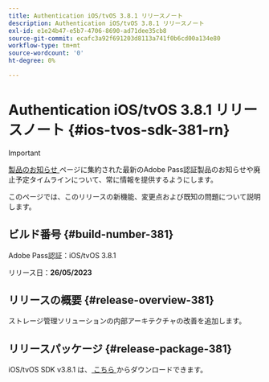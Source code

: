 ```yaml
---
title: Authentication iOS/tvOS 3.8.1 リリースノート
description: Authentication iOS/tvOS 3.8.1 リリースノート
exl-id: e1e24b47-e5b7-4706-8690-ad71dee35cb8
source-git-commit: ecafc3a92f691203d8113a741f0b6cd00a134e80
workflow-type: tm+mt
source-wordcount: '0'
ht-degree: 0%

---
```


# Authentication iOS/tvOS 3.8.1 リリースノート {#ios-tvos-sdk-381-rn}

>[!IMPORTANT]
>
> [ 製品のお知らせ ](/help/authentication/product-announcements.md) ページに集約された最新のAdobe Pass認証製品のお知らせや廃止予定タイムラインについて、常に情報を提供するようにします。

このページでは、このリリースの新機能、変更点および既知の問題について説明します。

## ビルド番号 {#build-number-381}

Adobe Pass認証：iOS/tvOS 3.8.1

リリース日：**26/05/2023**

## リリースの概要 {#release-overview-381}

ストレージ管理ソリューションの内部アーキテクチャの改善を追加します。

## リリースパッケージ {#release-package-381}

iOS/tvOS SDK v3.8.1 は、[ こちら ](https://tve.zendesk.com/hc/en-us/articles/204963209) からダウンロードできます。
